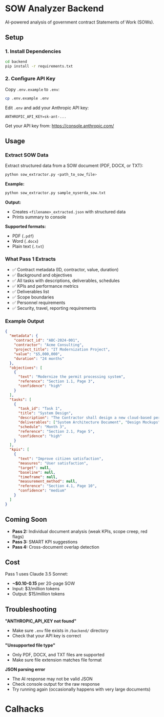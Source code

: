 # SOW Analyzer Backend

AI-powered analysis of government contract Statements of Work (SOWs).

## Setup

### 1. Install Dependencies

```bash
cd backend
pip install -r requirements.txt
```

### 2. Configure API Key

Copy `.env.example` to `.env`:

```bash
cp .env.example .env
```

Edit `.env` and add your Anthropic API key:

```
ANTHROPIC_API_KEY=sk-ant-...
```

Get your API key from: https://console.anthropic.com/

## Usage

### Extract SOW Data

Extract structured data from a SOW document (PDF, DOCX, or TXT):

```bash
python sow_extractor.py <path_to_sow_file>
```

**Example:**
```bash
python sow_extractor.py sample_nyserda_sow.txt
```

**Output:**
- Creates `<filename>_extracted.json` with structured data
- Prints summary to console

**Supported formats:**
- PDF (`.pdf`)
- Word (`.docx`)
- Plain text (`.txt`)

### What Pass 1 Extracts

- ✅ Contract metadata (ID, contractor, value, duration)
- ✅ Background and objectives
- ✅ All tasks with descriptions, deliverables, schedules
- ✅ KPIs and performance metrics
- ✅ Deliverables list
- ✅ Scope boundaries
- ✅ Personnel requirements
- ✅ Security, travel, reporting requirements

### Example Output

```json
{
  "metadata": {
    "contract_id": "ABC-2024-001",
    "contractor": "Acme Consulting",
    "project_title": "IT Modernization Project",
    "value": "$5,000,000",
    "duration": "24 months"
  },
  "objectives": [
    {
      "text": "Modernize the permit processing system",
      "reference": "Section 1.1, Page 3",
      "confidence": "high"
    }
  ],
  "tasks": [
    {
      "task_id": "Task 1",
      "title": "System Design",
      "description": "The Contractor shall design a new cloud-based permit system...",
      "deliverables": ["System Architecture Document", "Design Mockups"],
      "schedule": "Month 3",
      "reference": "Section 2.1, Page 5",
      "confidence": "high"
    }
  ],
  "kpis": [
    {
      "text": "Improve citizen satisfaction",
      "measures": "User satisfaction",
      "target": null,
      "baseline": null,
      "timeframe": null,
      "measurement_method": null,
      "reference": "Section 4.1, Page 10",
      "confidence": "medium"
    }
  ]
}
```

## Coming Soon

- **Pass 2:** Individual document analysis (weak KPIs, scope creep, red flags)
- **Pass 3:** SMART KPI suggestions
- **Pass 4:** Cross-document overlap detection

## Cost

Pass 1 uses Claude 3.5 Sonnet:
- **~$0.10-0.15** per 20-page SOW
- Input: $3/million tokens
- Output: $15/million tokens

## Troubleshooting

**"ANTHROPIC_API_KEY not found"**
- Make sure `.env` file exists in `/backend/` directory
- Check that your API key is correct

**"Unsupported file type"**
- Only PDF, DOCX, and TXT files are supported
- Make sure file extension matches file format

**JSON parsing error**
- The AI response may not be valid JSON
- Check console output for the raw response
- Try running again (occasionally happens with very large documents)
# Calhacks
